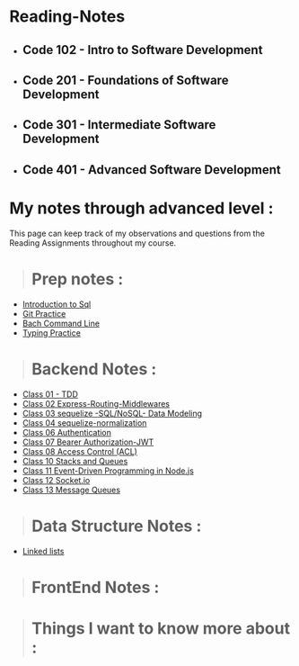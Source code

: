 # Reading-Notes

- ## Code 102 - Intro to Software Development

- ## Code 201 - Foundations of Software Development

- ## Code 301 - Intermediate Software Development

- ## Code 401 - Advanced Software Development

# My notes through advanced level :

This page can keep track of my observations and questions from the Reading Assignments throughout my course.

> # Prep notes :

- [Introduction to Sql ](./introduction-to-SQL/README.md)
- [Git Practice ](./Git%20Practice/README.md)
- [Bach Command Line ](./Bach%20Practice/README.md)
- [Typing Practice](./Typing%20Practice/README.md)

<!-- | **Days** | **Link**              |
| -------- | --------------------- |
| Day 01   | [](./Day01/README.md) |
| Day 02   | [](./Day02/README.md) |
| Day 03   | [](./Day03/README.MD) | -->

> # Backend Notes :

- [Class 01 - TDD](Class_01_TDD-Express.md)
- [Class 02 Express-Routing-Middlewares](Class_02-Express-REST-API.md)
- [Class 03 sequelize -SQL/NoSQL- Data Modeling](Data_Modeling.md)
- [Class 04 sequelize-normalization](sequelize-normalization.md)
- [Class 06 Authentication](Authentication.md)
- [Class 07 Bearer Authorization-JWT](Bearer-Authorization-JWT.md)
- [Class 08 Access Control (ACL)](<Access%20Control%20(ACL).md>)
- [Class 10 Stacks and Queues](Stacks-%26-Queues.md)
- [Class 11 Event-Driven Programming in Node.js](Event-Driven.md)
- [Class 12 Socket.io](/Socket.io.md)
- [Class 13 Message Queues](/Message%20Queues.md)

> # Data Structure Notes :

- [Linked lists ](Linked-Lists.md)

> # FrontEnd Notes :

> # Things I want to know more about :
